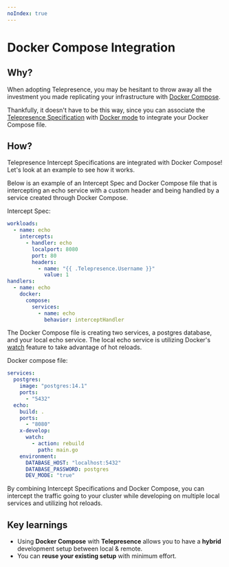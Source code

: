 ```yaml
---
noIndex: true
---
```


# Docker Compose Integration

## Why?

When adopting Telepresence, you may be hesitant to throw away all the investment you made replicating your infrastructure with [Docker Compose](https://docs.docker.com/compose/).

Thankfully, it doesn't have to be this way, since you can associate the [Telepresence Specification](intercept-specifications.md) with [Docker mode](docker-mode.md) to integrate your Docker Compose file.

## How?

Telepresence Intercept Specifications are integrated with Docker Compose! Let's look at an example to see how it works.

Below is an example of an Intercept Spec and Docker Compose file that is intercepting an echo service with a custom header and being handled by a service created through Docker Compose.

Intercept Spec:

```yaml
workloads:
  - name: echo
    intercepts:
      - handler: echo
        localport: 8080
        port: 80
        headers:
          - name: "{{ .Telepresence.Username }}"
            value: 1
handlers:
  - name: echo
    docker:
      compose:
        services:
          - name: echo
            behavior: interceptHandler
```

The Docker Compose file is creating two services, a postgres database, and your local echo service. The local echo service is utilizing Docker's [watch](https://docs.docker.com/compose/file-watch/) feature to take advantage of hot reloads.

Docker compose file:

```yaml
services:
  postgres:
    image: "postgres:14.1"
    ports:
      - "5432"
  echo:
    build: .
    ports:
      - "8080"
    x-develop:
      watch:
        - action: rebuild
          path: main.go
    environment:
      DATABASE_HOST: "localhost:5432"
      DATABASE_PASSWORD: postgres
      DEV_MODE: "true"
```

By combining Intercept Specifications and Docker Compose, you can intercept the traffic going to your cluster while developing on multiple local services and utilizing hot reloads.

## Key learnings

* Using **Docker Compose** with **Telepresence** allows you to have a **hybrid** development setup between local & remote.
* You can **reuse your existing setup** with minimum effort.
